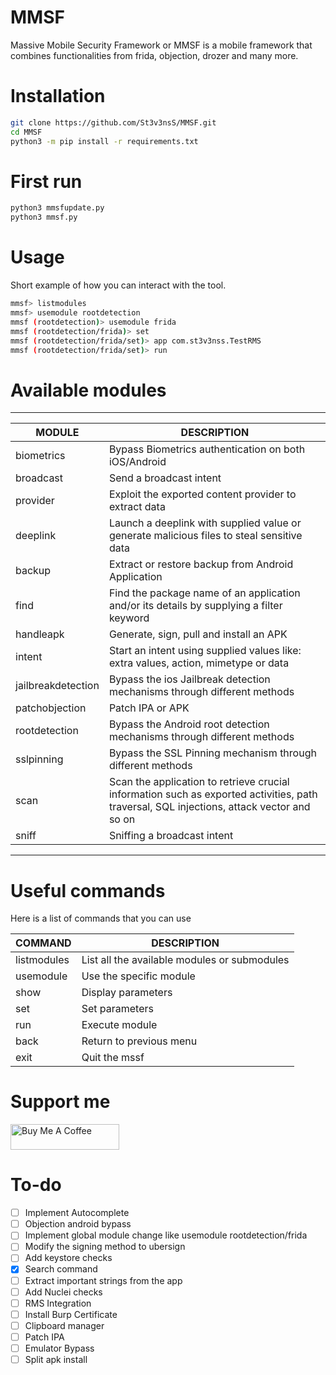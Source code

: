 # MMSF
Massive Mobile Security Framework or MMSF is a mobile framework that combines functionalities from frida, objection, drozer and many more. 

# Installation

```bash
git clone https://github.com/St3v3nsS/MMSF.git
cd MMSF
python3 -m pip install -r requirements.txt
```

# First run

```bash
python3 mmsfupdate.py
python3 mmsf.py
```

# Usage

Short example of how you can interact with the tool. 

```bash
mmsf> listmodules
mmsf> usemodule rootdetection
mmsf (rootdetection)> usemodule frida
mmsf (rootdetection/frida)> set
mmsf (rootdetection/frida/set)> app com.st3v3nss.TestRMS
mmsf (rootdetection/frida/set)> run 
```

# Available modules

-------------------------------------------------------------------------------------------------------------------------------------------------------------------------
MODULE                      |  DESCRIPTION
----------------------------|--------------------------------------------------------------------------------------------------------------------------------------------
biometrics                  |  Bypass Biometrics authentication on both iOS/Android
broadcast                   |  Send a broadcast intent
provider                    |  Exploit the exported content provider to extract data
deeplink                    |  Launch a deeplink with supplied value or generate malicious files to steal sensitive data
backup                      |  Extract or restore backup from Android Application
find                        |  Find the package name of an application and/or its details by supplying a filter keyword
handleapk                   |  Generate, sign, pull and install an APK
intent                      |  Start an intent using supplied values like: extra values, action, mimetype or data
jailbreakdetection          |  Bypass the ios Jailbreak detection mechanisms through different methods
patchobjection              |  Patch IPA or APK
rootdetection               |  Bypass the Android root detection mechanisms through different methods
sslpinning                  |  Bypass the SSL Pinning mechanism through different methods
scan                        |  Scan the application to retrieve crucial information such as exported activities, path traversal, SQL injections, attack vector and so on
sniff                       |  Sniffing a broadcast intent
-------------------------------------------------------------------------------------------------------------------------------------------------------------------------

# Useful commands

Here is a list of commands that you can use

| COMMAND | DESCRIPTION|
|---------|------------|
|listmodules| List all the available modules or submodules|
|usemodule | Use the specific module|
|show| Display parameters|
|set| Set parameters|
|run | Execute module |
|back | Return to previous menu |
|exit | Quit the mssf|

# Support me

<a href="https://www.buymeacoffee.com/st3v3nss" target="_blank"><img src="https://cdn.buymeacoffee.com/buttons/default-blue.png" alt="Buy Me A Coffee" height="41" width="174"></a>

# To-do

- [ ] Implement Autocomplete
- [ ] Objection android bypass
- [ ] Implement global module change like usemodule rootdetection/frida
- [ ] Modify the signing method to ubersign
- [ ] Add keystore checks
- [x] Search command
- [ ] Extract important strings from the app
- [ ] Add Nuclei checks
- [ ] RMS Integration
- [ ] Install Burp Certificate
- [ ] Clipboard manager
- [ ] Patch IPA 
- [ ] Emulator Bypass
- [ ] Split apk install